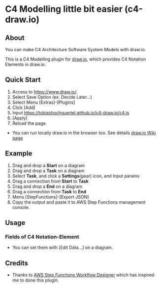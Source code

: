 # C4 Modelling little bit easier (c4-draw.io)

## About
 You can make C4 Architecture Software System Models with draw.io.
 
 This is a C4 Modelling plugin for [draw.io](https://github.com/tobiashochguertel/c4-draw.io), which provides C4 Notation Elements in draw.io.

## Quick Start
1. Access to https://www.draw.io/.
1. Select Save Option (ex. Decide Later...)
1. Select Menu [Extras]-[Plugins]
1. Click [Add]
1. Input https://tobiashochguertel.github.io/c4-draw.io/c4.js
1. [Apply]
1. Reload the page

- You can run locally draw.io in the browser too. See details [draw.io Wiki page](https://github.com/jgraph/draw.io/wiki/Building)


## Example
1. Drag and drop a **Start** on a diagram
1. Drag and drop a **Task** on a diagram
1. Select **Task**, and click a **Settings**(gear) icon, and Input params
1. Drag a connection from **Start** to **Task**
1. Drag and drop a **End** on a diagram
1. Drag a connection from **Task** to **End**
1. Menu [StepFunctions]-[Export JSON]
1. Copy the output and paste it to AWS Step Functions management console.

## Usage
### Fields of C4 Notation-Element 
- You can set them with [Edit Data...] on a diagram.

## Credits

- Thanks to [AWS Step Functions Workflow Designer](https://github.com/sakazuki/step-functions-draw.io) which has inspired me to done this plugin.
